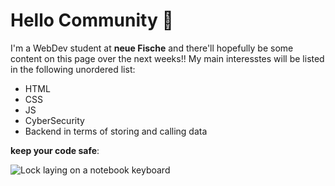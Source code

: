# Hello Community 👋

I'm a WebDev student at **neue Fische** and there'll hopefully be some content on this page over the next weeks!!
My main interesstes will be listed in the following unordered list:

- HTML
- CSS
- JS
- CyberSecurity
- Backend in terms of storing and calling data

**keep your code safe**:

![Lock laying on a notebook keyboard](https://images.unsplash.com/photo-1614064642261-3ccbfafa481b?ixlib=rb-1.2.1&ixid=MnwxMjA3fDB8MHxwaG90by1wYWdlfHx8fGVufDB8fHx8&auto=format&fit=crop&w=1000&q=80)
